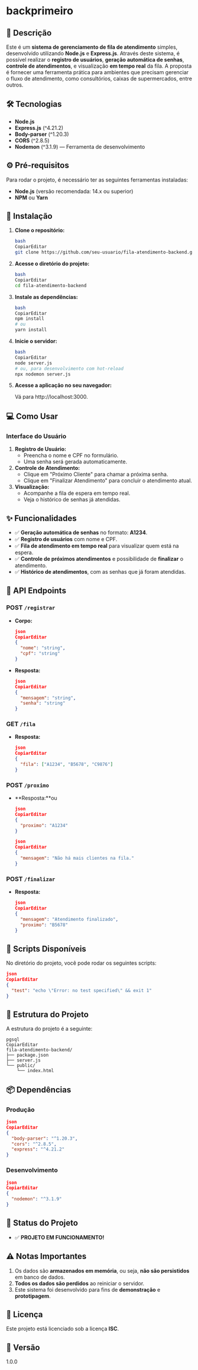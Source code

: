 # backprimeiro

## 📝 Descrição

Este é um **sistema de gerenciamento de fila de atendimento** simples, desenvolvido utilizando **Node.js** e **Express.js**. Através deste sistema, é possível realizar o **registro de usuários**, **geração automática de senhas**, **controle de atendimentos**, e visualização **em tempo real** da fila. A proposta é fornecer uma ferramenta prática para ambientes que precisam gerenciar o fluxo de atendimento, como consultórios, caixas de supermercados, entre outros.

## 🛠️ Tecnologias

- **Node.js**
- **Express.js** (^4.21.2)
- **Body-parser** (^1.20.3)
- **CORS** (^2.8.5)
- **Nodemon** (^3.1.9) — Ferramenta de desenvolvimento

## ⚙️ Pré-requisitos

Para rodar o projeto, é necessário ter as seguintes ferramentas instaladas:

- **Node.js** (versão recomendada: 14.x ou superior)
- **NPM** ou **Yarn**

## 🔧 Instalação

1. **Clone o repositório:**
    
    ```bash
    bash
    CopiarEditar
    git clone https://github.com/seu-usuario/fila-atendimento-backend.git
    
    ```
    
2. **Acesse o diretório do projeto:**
    
    ```bash
    bash
    CopiarEditar
    cd fila-atendimento-backend
    
    ```
    
3. **Instale as dependências:**
    
    ```bash
    bash
    CopiarEditar
    npm install
    # ou
    yarn install
    
    ```
    
4. **Inicie o servidor:**
    
    ```bash
    bash
    CopiarEditar
    node server.js
    # ou, para desenvolvimento com hot-reload
    npx nodemon server.js
    
    ```
    
5. **Acesse a aplicação no seu navegador:**
    
    Vá para http://localhost:3000.
    

## 💻 Como Usar

### Interface do Usuário

1. **Registro de Usuário:**
    - Preencha o nome e CPF no formulário.
    - Uma senha será gerada automaticamente.
2. **Controle de Atendimento:**
    - Clique em "Próximo Cliente" para chamar a próxima senha.
    - Clique em "Finalizar Atendimento" para concluir o atendimento atual.
3. **Visualização:**
    - Acompanhe a fila de espera em tempo real.
    - Veja o histórico de senhas já atendidas.

## ✨ Funcionalidades

- ✅ **Geração automática de senhas** no formato: **A1234**.
- ✅ **Registro de usuários** com nome e CPF.
- ✅ **Fila de atendimento em tempo real** para visualizar quem está na espera.
- ✅ **Controle de próximos atendimentos** e possibilidade de **finalizar** o atendimento.
- ✅ **Histórico de atendimentos**, com as senhas que já foram atendidas.

## 🔌 API Endpoints

### POST `/registrar`

- **Corpo:**
    
    ```json
    json
    CopiarEditar
    {
      "nome": "string",
      "cpf": "string"
    }
    
    ```
    
- **Resposta:**
    
    ```json
    json
    CopiarEditar
    {
      "mensagem": "string",
      "senha": "string"
    }
    
    ```
    

### GET `/fila`

- **Resposta:**
    
    ```json
    json
    CopiarEditar
    {
      "fila": ["A1234", "B5678", "C9876"]
    }
    
    ```
    

### POST `/proximo`

- **Resposta:**ou
    
    ```json
    json
    CopiarEditar
    {
      "proximo": "A1234"
    }
    
    ```
    
    ```json
    json
    CopiarEditar
    {
      "mensagem": "Não há mais clientes na fila."
    }
    
    ```
    

### POST `/finalizar`

- **Resposta:**
    
    ```json
    json
    CopiarEditar
    {
      "mensagem": "Atendimento finalizado",
      "proximo": "B5678"
    }
    
    ```
    

## 📜 Scripts Disponíveis

No diretório do projeto, você pode rodar os seguintes scripts:

```json
json
CopiarEditar
{
  "test": "echo \"Error: no test specified\" && exit 1"
}

```

## 📁 Estrutura do Projeto

A estrutura do projeto é a seguinte:

```
pgsql
CopiarEditar
fila-atendimento-backend/
├── package.json
├── server.js
└── public/
    └── index.html

```

## 📦 Dependências

### Produção

```json
json
CopiarEditar
{
  "body-parser": "^1.20.3",
  "cors": "^2.8.5",
  "express": "^4.21.2"
}

```

### Desenvolvimento

```json
json
CopiarEditar
{
  "nodemon": "^3.1.9"
}

```

## 🚀 Status do Projeto

- ✅ **PROJETO EM FUNCIONAMENTO!**

## ⚠️ Notas Importantes

1. Os dados são **armazenados em memória**, ou seja, **não são persistidos** em banco de dados.
2. **Todos os dados são perdidos** ao reiniciar o servidor.
3. Este sistema foi desenvolvido para fins de **demonstração** e **prototipagem**.

## 📝 Licença

Este projeto está licenciado sob a licença **ISC**.

## 🔄 Versão

1.0.0

